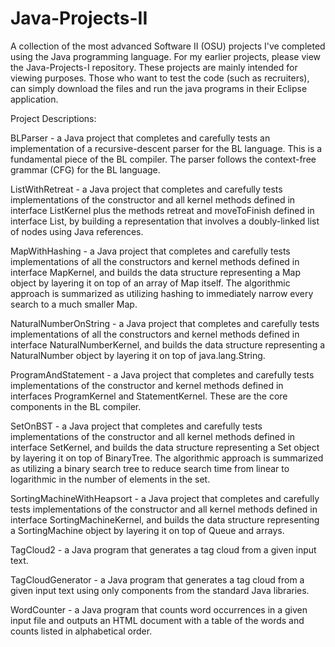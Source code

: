 # Java-Projects-II
A collection of the most advanced Software II (OSU) projects I've completed using the Java programming language. For my earlier projects, please view the Java-Projects-I repository. These projects are mainly intended for viewing purposes. Those who want to test the code (such as recruiters), can simply download the files and run the java programs in their Eclipse application.


Project Descriptions:

BLParser - a Java project that completes and carefully tests an implementation of a recursive-descent parser for the BL language. This is a fundamental piece of the BL compiler. The parser follows the context-free grammar (CFG) for the BL language.

ListWithRetreat - a Java project that completes and carefully tests implementations of the constructor and all kernel methods defined in interface ListKernel plus the methods retreat and moveToFinish defined in interface List, by building a representation that involves a doubly-linked list of nodes using Java references.

MapWithHashing - a Java project that completes and carefully tests implementations of all the constructors and kernel methods defined in interface MapKernel, and builds the data structure representing a Map object by layering it on top of an array of Map itself. The algorithmic approach is summarized as utilizing hashing to immediately narrow every search to a much smaller Map.

NaturalNumberOnString - a Java project that completes and carefully tests implementations of all the constructors and kernel methods defined in interface NaturalNumberKernel, and builds the data structure representing a NaturalNumber object by layering it on top of java.lang.String.

ProgramAndStatement - a Java project that completes and carefully tests implementations of the constructor and kernel methods defined in interfaces ProgramKernel and StatementKernel. These are the core components in the BL compiler. 

SetOnBST - a Java project that completes and carefully tests implementations of the constructor and all kernel methods defined in interface SetKernel, and builds the data structure representing a Set object by layering it on top of BinaryTree. The algorithmic approach is summarized as utilizing a binary search tree to reduce search time from linear to logarithmic in the number of elements in the set.

SortingMachineWithHeapsort - a Java project that completes and carefully tests implementations of the constructor and all kernel methods defined in interface SortingMachineKernel, and builds the data structure representing a SortingMachine object by layering it on top of Queue and arrays.

TagCloud2 - a Java program that generates a tag cloud from a given input text.

TagCloudGenerator -  a Java program that generates a tag cloud from a given input text using only components from the standard Java libraries.

WordCounter - a Java program that counts word occurrences in a given input file and outputs an HTML document with a table of the words and counts listed in alphabetical order.

